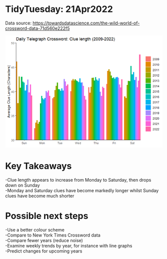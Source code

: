 TidyTuesday: 21Apr2022
================

Data source:
<https://towardsdatascience.com/the-wild-world-of-crossword-data-71d560e222f5>

![](2022-Week16_Crossword_Puzzles_and_Clues_files/figure-gfm/initial_graphs-1.png)<!-- -->

# Key Takeaways

-Clue length appears to increase from Monday to Saturday, then drops
down on Sunday  
-Monday and Saturday clues have become markedly longer whilst Sunday
clues have become much shorter

# Possible next steps

-Use a better colour scheme  
-Compare to New York Times Crossword data  
-Compare fewer years (reduce noise)  
-Examine weekly trends by year, for instance with line graphs  
-Predict changes for upcoming years
